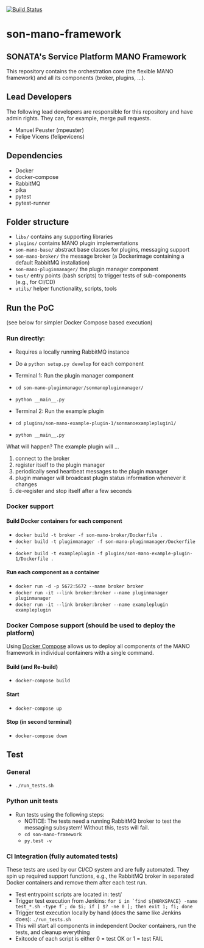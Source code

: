 [![Build Status](http://jenkins.sonata-nfv.eu/buildStatus/icon?job=son-mano-framework)](http://jenkins.sonata-nfv.eu/job/son-mano-framework)

# son-mano-framework
## SONATA's Service Platform MANO Framework

This repository contains the orchestration core (the flexible MANO framework) and all its components (broker, plugins, ...).

## Lead Developers
The following lead developers are responsible for this repository and have admin rights. They can, for example, merge pull requests.

* Manuel Peuster (mpeuster)
* Felipe Vicens (felipevicens)

## Dependencies
* Docker
* docker-compose
* RabbitMQ
* pika
* pytest
* pytest-runner

## Folder structure

* `libs/` contains any supporting libraries
* `plugins/` contains MANO plugin implementations
* `son-mano-base/` abstract base classes for plugins, messaging support
* `son-mano-broker/` the message broker (a Dockerimage containing a default RabbitMQ installation)
* `son-mano-pluginmanager/` the plugin manager component
* `test/` entry points (bash scripts) to trigger tests of sub-components (e.g., for CI/CD)
* `utils/` helper functionality, scripts, tools


## Run the PoC

(see below for simpler Docker Compose based execution)


### Run directly:

* Requires a locally running RabbitMQ instance
* Do a `python setup.py develop` for each component


* Terminal 1: Run the plugin manager component
 * `cd son-mano-pluginmanager/sonmanopluginmanager/`
 * `python __main__.py`

* Terminal 2: Run the example plugin
 * `cd plugins/son-mano-example-plugin-1/sonmanoexampleplugin1/`
 * `python __main__.py`

What will happen? The example plugin will ...

1. connect to the broker
2. register itself to the plugin manager
3. periodically send heartbeat messages to the plugin manager
4. plugin manager will broadcast plugin status information whenever it changes
5. de-register and stop itself after a few seconds

### Docker support
#### Build Docker containers for each component

* `docker build -t broker -f son-mano-broker/Dockerfile .`
* `docker build -t pluginmanager -f son-mano-pluginmanager/Dockerfile .`
* `docker build -t exampleplugin -f plugins/son-mano-example-plugin-1/Dockerfile .`

#### Run each component as a container

* `docker run -d -p 5672:5672 --name broker broker`
* `docker run -it --link broker:broker --name pluginmanager pluginmanager`
* `docker run -it --link broker:broker --name exampleplugin exampleplugin`


### Docker Compose support (should be used to deploy the platform)

Using [Docker Compose](https://docs.docker.com/compose/) allows us to deploy all components of the MANO framework in individual containers with a single command.

#### Build (and Re-build)

* `docker-compose build`

#### Start

* `docker-compose up`

#### Stop (in second terminal)

* `docker-compose down`


## Test

### General

* ```./run_tests.sh```

### Python unit tests

* Run tests using the following steps:
    * NOTICE: The tests need a running RabbitMQ broker to test the messaging subsystem! Without this, tests will fail.
    * `cd son-mano-framework`
    * `py.test -v`


### CI Integration (fully automated tests)

These tests are used by our CI/CD system and are fully automated. They spin up required support functions, e.g., the RabbitMQ broker in separated Docker containers and remove them after each test run.

* Test entrypoint scripts are located in: test/
* Trigger test execution from Jenkins: ```for i in `find ${WORKSPACE} -name test_*.sh -type f`; do $i; if [ $? -ne 0 ]; then exit 1; fi; done```
* Trigger test execution locally by hand (does the same like Jenkins does): ```./run_tests.sh```
* This will start all components in independent Docker containers, run the tests, and cleanup everything
* Exitcode of each script is either 0 = test OK or 1 = test FAIL

